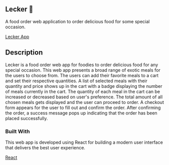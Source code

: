 ## Lecker 🍱

A food order web application to order delicious food for some special occasion.

[Lecker App](https://abhithere.github.io/lecker/)

## Description

Lecker is a food order web app for foodies to order delicious food for any special occasion.
This web app presents a broad range of exotic meals for the users to choose from.
The users can add their favorite meals to a cart and set their respective quantities.
A list of selected meals with their quantity and price shows up in the cart with a badge displaying the number of meals currently in the cart.
The quantity of each meal in the cart can be increased or decreased based on user's preference.
The total amount of all chosen meals gets displayed and the user can proceed to order.
A checkout form appears for the user to fill out and confirm the order.
After confirming the order, a success message pops up indicating that the order has been placed successfully.

### Built With
This web app is developed using React for building a modern user interface that delivers the best user experience.

[React](https://reactjs.org/)


